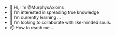 - 👋 Hi, I’m @MurphysAxioms
- 👀 I’m interested in spreading true knowledge
- 🌱 I’m currently learning ...
- 💞️ I’m looking to collaborate with like-minded souls.
- 📫 How to reach me ...

<!---
MurphysAxioms/MurphysAxioms is a ✨ special ✨ repository because its `README.md` (this file) appears on your GitHub profile.
You can click the Preview link to take a look at your changes.
--->
